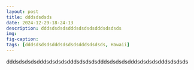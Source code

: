 ```yaml
---
layout: post
title: dddsdsdsds
date: 2024-12-29-18-24-13
description: dddsdsdsdsdddsdsdsdsdddsdsdsds
img: 
fig-caption: 
tags: [dddsdsdsdsdddsdsdsdsdddsdsdsds, Hawaii]
---
```

dddsdsdsdsdddsdsdsdsdddsdsdsdsdddsdsdsdsdddsdsdsdsdddsdsdsds
